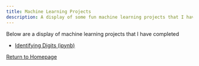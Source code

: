 ```yaml
---
title: Machine Learning Projects
description: A display of some fun machine learning projects that I have completed
---
```


Below are a display of machine learning projects that I have completed
- [Identifying Digits (ipynb)](IdentifyingDigits.ipynb)



[Return to Homepage](https://nicholascirigliano.github.io/) 
